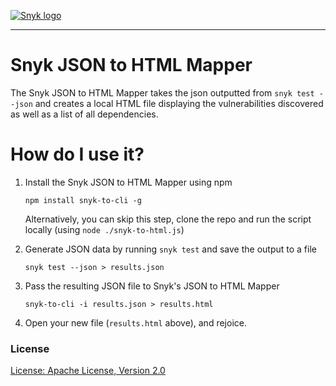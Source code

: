 [![Snyk logo](https://snyk.io/style/asset/logo/snyk-print.svg)](https://snyk.io)

***

# Snyk JSON to HTML Mapper
The Snyk JSON to HTML Mapper takes the json outputted from `snyk test --json` and creates a local HTML file displaying the vulnerabilities discovered as well as a list of all dependencies.

# How do I use it?

1. Install the Snyk JSON to HTML Mapper using npm

   `npm install snyk-to-cli -g`

   Alternatively, you can skip this step, clone the repo and run the script locally (using `node ./snyk-to-html.js`)

2. Generate JSON data by running `snyk test` and save the output to a file

   `snyk test --json > results.json`

3. Pass the resulting JSON file to Snyk's JSON to HTML Mapper

   `snyk-to-cli -i results.json > results.html`

4. Open your new file (`results.html` above), and rejoice.

### License

[License: Apache License, Version 2.0](LICENSE)